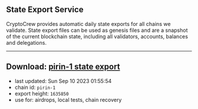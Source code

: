 ## State Export Service
CryptoCrew provides automatic daily state exports for all chains we validate. State export files can be used as genesis files and are a snapshot of the current blockchain state, including all validators, accounts, balances and delegations.

---
**Download: [pirin-1 state export](https://dl.ccvalidators.com/SERVICE/nolus/pirin-1_export_1635850.json)**
---

- last updated: Sun Sep 10 2023 01:55:54
- chain id: `pirin-1`
- export height: `1635850`
- use for: airdrops, local tests, chain recovery
